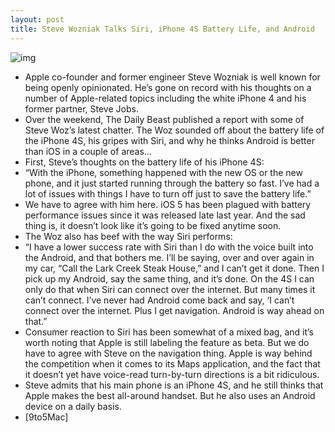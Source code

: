 ```yaml
---
layout: post
title: Steve Wozniak Talks Siri, iPhone 4S Battery Life, and Android
---
```

![img](http://media.idownloadblog.com/wp-content/uploads/2012/01/steve-woz.jpg)
* Apple co-founder and former engineer Steve Wozniak is well known for being openly opinionated. He’s gone on record with his thoughts on a number of Apple-related topics including the white iPhone 4 and his former partner, Steve Jobs.
* Over the weekend, The Daily Beast published a report with some of Steve Woz’s latest chatter. The Woz sounded off about the battery life of the iPhone 4S, his gripes with Siri, and why he thinks Android is better than iOS in a couple of areas…
* First, Steve’s thoughts on the battery life of his iPhone 4S:
* “With the iPhone, something happened with the new OS or the new phone, and it just started running through the battery so fast. I’ve had a lot of issues with things I have to turn off just to save the battery life.”
* We have to agree with him here. iOS 5 has been plagued with battery performance issues since it was released late last year. And the sad thing is, it doesn’t look like it’s going to be fixed anytime soon.
* The Woz also has beef with the way Siri performs:
* “I have a lower success rate with Siri than I do with the voice built into the Android, and that bothers me. I’ll be saying, over and over again in my car, “Call the Lark Creek Steak House,” and I can’t get it done. Then I pick up my Android, say the same thing, and it’s done. On the 4S I can only do that when Siri can connect over the internet. But many times it can’t connect. I’ve never had Android come back and say, ‘I can’t connect over the internet. Plus I get navigation. Android is way ahead on that.”
* Consumer reaction to Siri has been somewhat of a mixed bag, and it’s worth noting that Apple is still labeling the feature as beta. But we do have to agree with Steve on the navigation thing. Apple is way behind the competition when it comes to its Maps application, and the fact that it doesn’t yet have voice-read turn-by-turn directions is a bit ridiculous.
* Steve admits that his main phone is an iPhone 4S, and he still thinks that Apple makes the best all-around handset. But he also uses an Android device on a daily basis.
* [9to5Mac]

